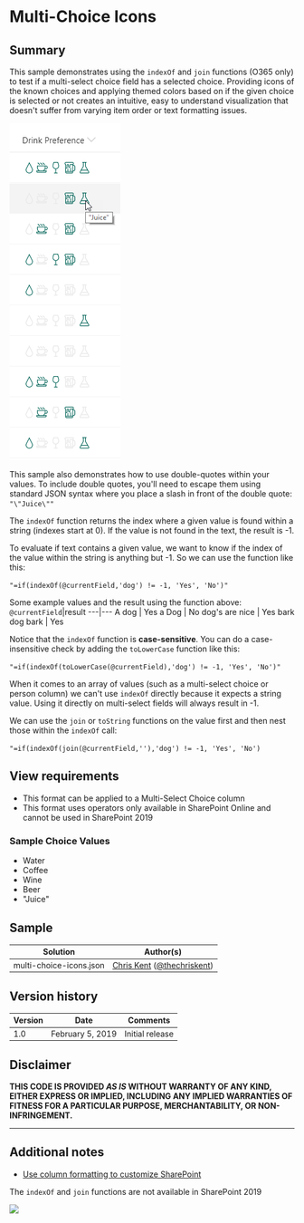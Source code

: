 # Multi-Choice Icons

## Summary
This sample demonstrates using the `indexOf` and `join` functions (O365 only) to test if a multi-select choice field has a selected choice. Providing icons of the known choices and applying themed colors based on if the given choice is selected or not creates an intuitive, easy to understand visualization that doesn't suffer from varying item order or text formatting issues.

![screenshot of the sample](./assets/screenshot.png)

This sample also demonstrates how to use double-quotes within your values. To include double quotes, you'll need to escape them using standard JSON syntax where you place a slash in front of the double quote: `"\"Juice\""`

The `indexOf` function returns the index where a given value is found within a string (indexes start at 0). If the value is not found in the text, the result is -1.

To evaluate if text contains a given value, we want to know if the index of the value within the string is anything but -1. So we can use the function like this:

`"=if(indexOf(@currentField,'dog') != -1, 'Yes', 'No')"`

Some example values and the result using the function above:
`@currentField`|result
---|---
A dog | Yes
a Dog | No
dog's are nice | Yes
bark dog bark | Yes

Notice that the `indexOf` function is **case-sensitive**. You can do a case-insensitive check by adding the `toLowerCase` function like this:

`"=if(indexOf(toLowerCase(@currentField),'dog') != -1, 'Yes', 'No')"`

When it comes to an array of values (such as a multi-select choice or person column) we can't use `indexOf` directly because it expects a string value. Using it directly on multi-select fields will always result in -1.

We can use the `join` or `toString` functions on the value first and then nest those within the `indexOf` call:

`"=if(indexOf(join(@currentField,''),'dog') != -1, 'Yes', 'No')`

## View requirements
- This format can be applied to a Multi-Select Choice column
- This format uses operators only available in SharePoint Online and cannot be used in SharePoint 2019

### Sample Choice Values
- Water
- Coffee
- Wine
- Beer
- "Juice"

## Sample

Solution|Author(s)
--------|---------
multi-choice-icons.json | [Chris Kent](https://github.com/thechriskent) ([@thechriskent](https://twitter.com/thechriskent))

## Version history

Version|Date|Comments
-------|----|--------
1.0|February 5, 2019|Initial release

## Disclaimer
**THIS CODE IS PROVIDED *AS IS* WITHOUT WARRANTY OF ANY KIND, EITHER EXPRESS OR IMPLIED, INCLUDING ANY IMPLIED WARRANTIES OF FITNESS FOR A PARTICULAR PURPOSE, MERCHANTABILITY, OR NON-INFRINGEMENT.**

---

## Additional notes
- [Use column formatting to customize SharePoint](https://docs.microsoft.com/en-us/sharepoint/dev/declarative-customization/column-formatting)

The `indexOf` and `join` functions are not available in SharePoint 2019

<img src="https://pnptelemetry.azurewebsites.net/list-formatting/column-samples/multi-choice-icons" />